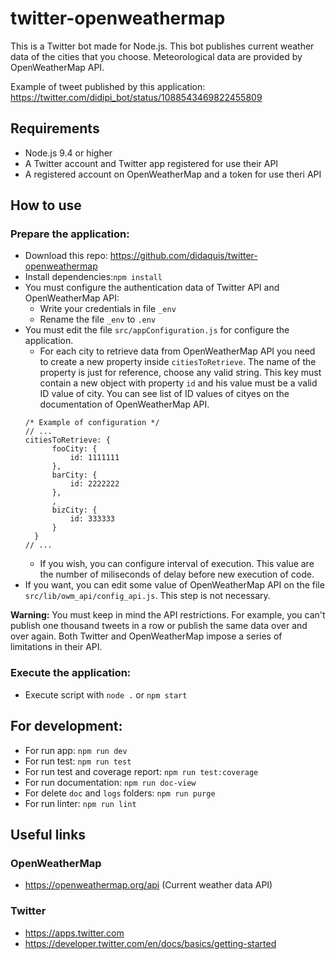 # twitter-openweathermap

This is a Twitter bot made for Node.js. This bot publishes current weather data of the cities that you choose. Meteorological data are provided by OpenWeatherMap API. 

Example of tweet published by this application: https://twitter.com/didipi_bot/status/1088543469822455809 


## Requirements
* Node.js 9.4 or higher
* A Twitter account and Twitter app registered for use their API
* A registered account on OpenWeatherMap and a token for use theri API


## How to use

### Prepare the application:
* Download this repo: https://github.com/didaquis/twitter-openweathermap
* Install dependencies:`npm install`
* You must configure the authentication data of Twitter API and OpenWeatherMap API:
  * Write your credentials in file `_env`
  * Rename the file `_env` to `.env`
* You must edit the file `src/appConfiguration.js` for configure the application.
  * For each city to retrieve data from OpenWeatherMap API you need to create a new property inside `citiesToRetrieve`. The name of the property is just for reference, choose any valid string. This key must contain a new object with property `id` and his value must be a valid ID value of city. You can see list of ID values of cityes on the documentation of OpenWeatherMap API.
  ```
  /* Example of configuration */
  // ...
  citiesToRetrieve: {
		fooCity: {
			id: 1111111
		},
		barCity: {
			id: 2222222
		},
		,
		bizCity: {
			id: 333333
		}
	}
  // ...
  ```
  * If you wish, you can configure interval of execution. This value are the number of miliseconds of delay before new execution of code.
* If you want, you can edit some value of OpenWeatherMap API on the file `src/lib/owm_api/config_api.js`. This step is not necessary.

**Warning:** You must keep in mind the API restrictions. For example, you can't publish one thousand tweets in a row or publish the same data over and over again. Both Twitter and OpenWeatherMap impose a series of limitations in their API.

### Execute the application:
* Execute script with `node .` or `npm start`


## For development:
* For run app: `npm run dev`
* For run test: `npm run test`
* For run test and coverage report: `npm run test:coverage`
* For run documentation: `npm run doc-view`
* For delete `doc` and `logs` folders: `npm run purge`
* For run linter: `npm run lint`


## Useful links

### OpenWeatherMap
* https://openweathermap.org/api (Current weather data API)

### Twitter 
* https://apps.twitter.com 
* https://developer.twitter.com/en/docs/basics/getting-started

